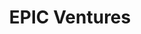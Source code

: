 ---
layout: firm_page
title: "EPIC Ventures"
id: "epicvc.com"
permalink: "/epicventuresepicvc.com/"
website: "https://epicvc.com"
offices: "Salt Lake City (United States)"
investment_stages: "Seed, Series A, Series B"
portfolio_companies: ""
portfolio_link: ""
investment_markets: "Edtech, Fintech, Healthcare, SaaS, Security, Construction Tech, Ecommerce, AI, M&A, Spacetech & Climate Tech, Cloud Computing"
founded_year: "1994"
description: "EPIC Ventures is a Salt Lake City based early-stage venture capital firm."
linkedin: "https://www.linkedin.com/company/epicventures/"
twitter: "https://twitter.com/epic_ventures"
instagram: ""
team_page: "https://epicvc.com/people"
investor_type: "Venture Capital"
crunchbase: "https://www.crunchbase.com/organization/epic-ventures"
pitchbook: "https://pitchbook.com/profiles/investor/11331-91"

# SEO Optimization
meta_title: "EPIC Ventures - VC Firm - projectstartups.com"
meta_description: "EPIC Ventures, EPIC Ventures is a Salt Lake City based early-stage venture capital firm...."
meta_keywords: "EPIC Ventures, Edtech, Fintech, Healthcare, SaaS, Security, Construction Tech, Ecommerce, AI, M&A, Spacetech & Climate Tech, Cloud Computing, VC firm, venture capital, startup investor, projectstartups.com"
canonical_url: "https://vc.projectstartups.com/epicventuresepicvc.com/"
---